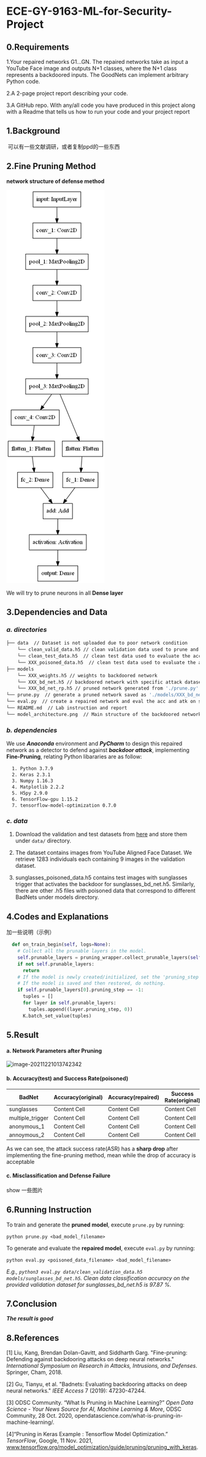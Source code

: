 # ECE-GY-9163-ML-for-Security-Project

## 0.Requirements

1.Your repaired networks G1...GN. The repaired networks take as input a YouTube Face image and outputs N+1 classes, where the N+1 class represents a backdoored inputs. The GoodNets can implement arbitrary Python code.

2.A 2-page project report describing your code.

3.A GitHub repo. With any/all code you have produced in this project along with a Readme that tells us how to run your code and your project report  



## 1.Background

​	可以有一些文献调研，或者复制ppd的一些东西



## 2.Fine Pruning Method

**network structure of defense method**

![model](https://github.com/yanbing617/ECE-GY-9163-ML-for-Security-Project/blob/main/model_architecture.png)

We will try to prune neurons in all **Dense layer**



## 3.Dependencies and Data

### ***a. directories***

```bash
├── data  // Dataset is not uploaded due to poor network condition
    └── clean_valid_data.h5 // clean validation data used to prune and train the repaired network
    └── clean_test_data.h5  // clean test data used to evaluate the acc of the repaired network
    └── XXX_poisoned_data.h5  // clean test data used to evaluate the atk of the repaired network
├── models
    └── XXX_weights.h5 // weights to backdoored network
    └── XXX_bd_net.h5 // backdoored network with specific attack dataset
    └── XXX_bd_net_rp.h5 // pruned network generated from './prune.py'
└── prune.py  // generate a pruned network saved as './models/XXX_bd_net_rp.h5'
└── eval.py  // create a repaired network and eval the acc and atk on specific poisoned data
└── README.md  // Lab instruction and report
└── model_architecture.png  // Main structure of the backdoored network
```

### ***b. dependencies***

We use ***Anaconda*** environment and ***PyCharm*** to design this repaired network as a detector to defend against ***backdoor attack***, implementing **Fine-Pruning**, relating Python libararies are as follow:

      1. Python 3.7.9
      2. Keras 2.3.1
      3. Numpy 1.16.3
      4. Matplotlib 2.2.2
      5. H5py 2.9.0
      6. TensorFlow-gpu 1.15.2
      7. tensorflow-model-optimization 0.7.0

### ***c. data***

  1. Download the validation and test datasets from [here](https://drive.google.com/drive/folders/13o2ybRJ1BkGUvfmQEeZqDo1kskyFywab?usp=sharing) and store them under `data/` directory.

  2. The dataset contains images from YouTube Aligned Face Dataset. We retrieve 1283 individuals each containing 9 images in the validation dataset.

  3. sunglasses_poisoned_data.h5 contains test images with sunglasses trigger that activates the backdoor for sunglasses_bd_net.h5. Similarly, there are other .h5 files with poisoned data that correspond to different BadNets under models directory.

     

## 4.Codes and Explanations

加一些说明（示例）

```python
  def on_train_begin(self, logs=None):
    # Collect all the prunable layers in the model.
    self.prunable_layers = pruning_wrapper.collect_prunable_layers(self.model)
    if not self.prunable_layers:
      return
    # If the model is newly created/initialized, set the 'pruning_step' to 0.
    # If the model is saved and then restored, do nothing.
    if self.prunable_layers[0].pruning_step == -1:
      tuples = []
      for layer in self.prunable_layers:
        tuples.append((layer.pruning_step, 0))
      K.batch_set_value(tuples)
```



## 5.Result

#### a. Network Parameters after Pruning

![image-20211221013742342](C:\Users\soapi\AppData\Roaming\Typora\typora-user-images\image-20211221013742342.png)



#### b. Accuracy(test) and Success Rate(poisoned)

| BadNet           | Accuracy(original) | Accuracy(repaired) | Success Rate(original) | Success Rate(repaired) |
| ---------------- | ------------------ | ------------------ | ---------------------- | ---------------------- |
| sunglasses       | Content Cell       | Content Cell       | Content Cell           |                        |
| multiple_trigger | Content Cell       | Content Cell       | Content Cell           |                        |
| anonymous_1      | Content Cell       | Content Cell       | Content Cell           |                        |
| annoymous_2      | Content Cell       | Content Cell       | Content Cell           |                        |

As we can see, the attack success rate(ASR) has a **sharp drop** after implementing the fine-pruning method, mean while the drop of accuracy is acceptable

 

#### c. Misclassification and Defense Failure  

show 一些图片





## 6.Running Instruction

To train and generate the **pruned model**, execute `prune.py` by running:

```shell
python prune.py <bad_model_filename>
```

To generate and evaluate the **repaired model**, execute `eval.py` by running:

```shell
python eval.py <poisoned_data_filename> <bad_model_filename>
```

*E.g., `python3 eval.py data/clean_validation_data.h5  models/sunglasses_bd_net.h5`. Clean data classification accuracy on the provided validation dataset for sunglasses_bd_net.h5 is 97.87 %.*



## 7.Conclusion

***The result is good***



## 8.References

[1] Liu, Kang, Brendan Dolan-Gavitt, and Siddharth Garg. "Fine-pruning: Defending against backdooring attacks on deep neural networks." *International Symposium on Research in Attacks, Intrusions, and Defenses*. Springer, Cham, 2018.

[2] Gu, Tianyu, et al. "Badnets: Evaluating backdooring attacks on deep neural networks." *IEEE Access* 7 (2019): 47230-47244.

[3] ODSC Community. “What Is Pruning in Machine Learning?” *Open Data Science - Your News Source for AI, Machine Learning & More*, ODSC Community, 28 Oct. 2020, opendatascience.com/what-is-pruning-in-machine-learning/. 

[4]“Pruning in Keras Example  :  Tensorflow Model Optimization.” *TensorFlow*, Google, 11 Nov. 2021, www.tensorflow.org/model_optimization/guide/pruning/pruning_with_keras. 